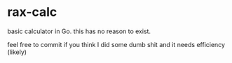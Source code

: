 # rax-calc
basic calculator in Go. this has no reason to exist.

feel free to commit if you think I did some dumb shit and it needs efficiency (likely)
